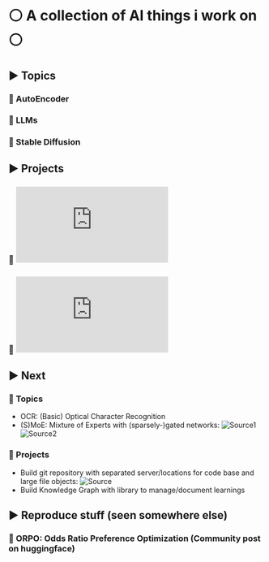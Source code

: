 # :white_circle: A collection of AI things i work on :white_circle:
## :arrow_forward: Topics
### :small_orange_diamond: AutoEncoder
### :small_orange_diamond: LLMs
### :small_orange_diamond: Stable Diffusion

## :arrow_forward: Projects
### :small_orange_diamond: ![Digitizing Bills](https://github.com/krauhen/ai-playground/blob/main/projects/digitize_bill/README.md)
### :small_orange_diamond: ![Label PDF Documents](https://github.com/krauhen/ai-playground/blob/main/projects/label_pdf_documents/README.md)

## :arrow_forward: Next
### :small_orange_diamond: Topics
- OCR: (Basic) Optical Character Recognition
- (S)MoE: Mixture of Experts with (sparsely-)gated networks: ![Source1](https://github.com/lucidrains/mixture-of-experts/tree/master) ![Source2](https://arxiv.org/abs/1701.06538)
### :small_orange_diamond: Projects
- Build git repository with separated server/locations for code base and large file objects: ![Source](https://docs.github.com/en/enterprise-server@3.10/admin/managing-accounts-and-repositories/managing-repositories-in-your-enterprise/configuring-git-large-file-storage-for-your-enterprise)
- Build Knowledge Graph with library to manage/document learnings

## :arrow_forward: Reproduce stuff (seen somewhere else)
### :small_orange_diamond: ORPO: Odds Ratio Preference Optimization (Community post on huggingface)
